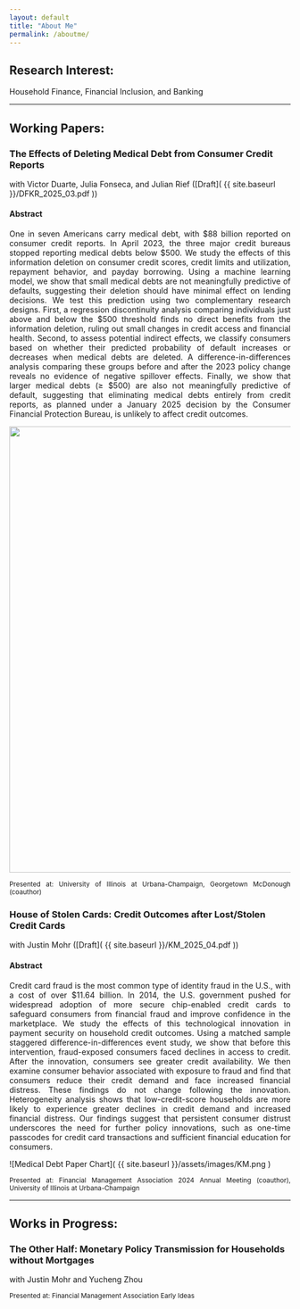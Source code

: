 ```yaml
---
layout: default  
title: "About Me"  
permalink: /aboutme/  
---
```


## Research Interest:  
Household Finance, Financial Inclusion, and Banking

---

## Working Papers:  

### The Effects of Deleting Medical Debt from Consumer Credit Reports  
with Victor Duarte, Julia Fonseca, and Julian Rief ([Draft]( {{ site.baseurl }}/DFKR_2025_03.pdf ))  

#### Abstract  
<p align="justify">
One in seven Americans carry medical debt, with $88 billion reported on consumer credit reports. In April 2023, the three major credit bureaus stopped reporting medical debts below $500. We study the effects of this information deletion on consumer credit scores, credit limits and utilization, repayment behavior, and payday borrowing. Using a machine learning model, we show that small medical debts are not meaningfully predictive of defaults, suggesting their deletion should have minimal effect on lending decisions. We test this prediction using two complementary research designs. First, a regression discontinuity analysis comparing individuals just above and below the $500 threshold finds no direct benefits from the information deletion, ruling out small changes in credit access and financial health. Second, to assess potential indirect effects, we classify consumers based on whether their predicted probability of default increases or decreases when medical debts are deleted. A difference-in-differences analysis comparing these groups before and after the 2023 policy change reveals no evidence of negative spillover effects. Finally, we show that larger medical debts (≥ $500) are also not meaningfully predictive of default, suggesting that eliminating medical debts entirely from credit reports, as planned under a January 2025 decision by the Consumer Financial Protection Bureau, is unlikely to affect credit outcomes. </p>
<div style="text-align: center;">
    <img src="{{ site.baseurl }}/assets/images/DFKR.png" alt="" width="800">
</div>
<p align="justify"><small>
Presented at: University of Illinois at Urbana-Champaign, Georgetown McDonough (coauthor)</small></p>  


### House of Stolen Cards: Credit Outcomes after Lost/Stolen Credit Cards  
with Justin Mohr ([Draft]( {{ site.baseurl }}/KM_2025_04.pdf ))  

#### Abstract  
<p align="justify">
Credit card fraud is the most common type of identity fraud in the U.S., with a cost of over $11.64 billion. In 2014, the U.S. government pushed for widespread adoption of more secure chip-enabled credit cards to safeguard consumers from financial fraud and improve confidence in the marketplace. We study the effects of this technological innovation in payment security on household credit outcomes. Using a matched sample staggered difference-in-differences event study, we show that before this intervention, fraud-exposed consumers faced declines in access to credit. After the innovation, consumers see greater credit availability. We then examine consumer behavior associated with exposure to fraud and find that consumers reduce their credit demand and face increased financial distress. These findings do not change following the innovation. Heterogeneity analysis shows that low-credit-score households are more likely to experience greater declines in credit demand and increased financial distress. Our findings suggest that persistent consumer distrust underscores the need for further policy innovations, such as one-time passcodes for credit card transactions and sufficient financial education for consumers.
</p>
![Medical Debt Paper Chart]( {{ site.baseurl }}/assets/images/KM.png )
<p align="justify"><small>
Presented at: Financial Management Association 2024 Annual Meeting (coauthor), University of Illinois at Urbana-Champaign </small></p>  

---

## Works in Progress:  

### The Other Half: Monetary Policy Transmission for Households without Mortgages  
with Justin Mohr and Yucheng Zhou 

<p align="justify"><small>
Presented at: Financial Management Association Early Ideas
</small></p>  
